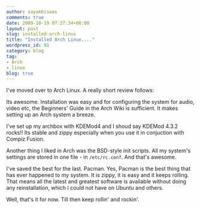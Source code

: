 ```yaml
---
author: sayakbiswas
comments: true
date: 2009-10-19 07:27:34+00:00
layout: post
slug: installed-arch-linux
title: "Installed Arch Linux...."
wordpress_id: 91
category: blog
tag:
- Arch
- linux
blog: true
---
```


I've moved over to Arch Linux. A really short review follows:

Its awesome. Installation was easy and for configuring the system for audio, video etc, the Beginners' Guide in the Arch Wiki is sufficient. It makes setting up an Arch system a breeze.

I've set up my archbox with KDEMod4 and I shoud say KDEMod 4.3.2 rocks!! Its stable and zippy especially when you use it in conjuction with Compiz Fusion.

Another thing I liked in Arch was the BSD-style init scripts. All my system's settings are stored in one file - in `/etc/rc.conf`. And that's awesome.

I've saved the best for the last. Pacman. Yes, Pacman is the best thing that has ever happened to my system. It is zippy, it is easy and it keeps rolling. That means all the latest and greatest software is available without doing any reinstallation, which I could not have on Ubuntu and others.

Well, that's it for now. Till then keep rollin' and rockin'.
